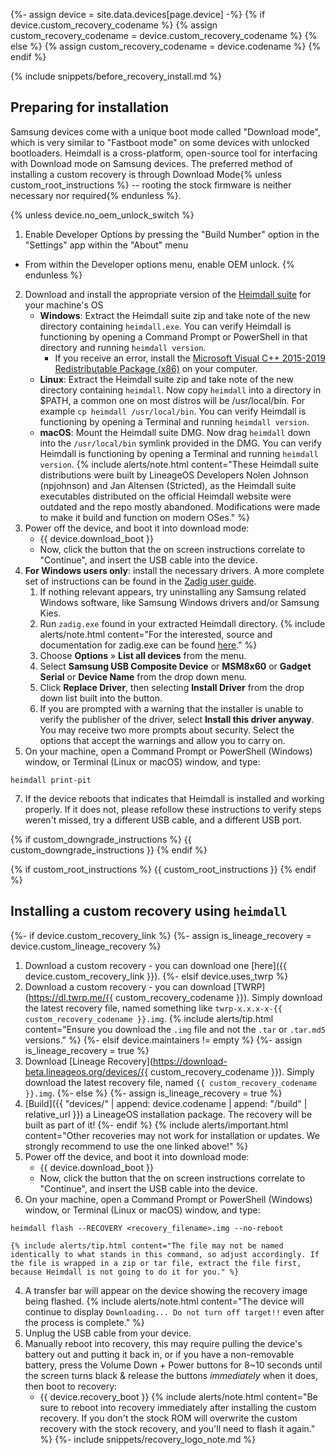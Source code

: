 {%- assign device = site.data.devices[page.device] -%}
{% if device.custom_recovery_codename %}
{% assign custom_recovery_codename = device.custom_recovery_codename %}
{% else %}
{% assign custom_recovery_codename = device.codename %}
{% endif %}

{% include snippets/before_recovery_install.md %}

## Preparing for installation

Samsung devices come with a unique boot mode called "Download mode", which is very similar to "Fastboot mode" on some devices with unlocked bootloaders.
Heimdall is a cross-platform, open-source tool for interfacing with Download mode on Samsung devices.
The preferred method of installing a custom recovery is through Download Mode{% unless custom_root_instructions %} -- rooting the stock firmware is neither necessary nor required{% endunless %}.

{% unless device.no_oem_unlock_switch %}
1. Enable Developer Options by pressing the "Build Number" option in the "Settings" app within the "About" menu
 * From within the Developer options menu, enable OEM unlock.
{% endunless %}
2. Download and install the appropriate version of the [Heimdall suite](https://www.androidfilehost.com/?w=files&flid=304516) for your machine's OS
    * **Windows**: Extract the Heimdall suite zip and take note of the new directory containing `heimdall.exe`. You can verify Heimdall is functioning by opening a Command Prompt or PowerShell in that directory and running `heimdall version`.
      * If you receive an error, install the [Microsoft Visual C++ 2015-2019 Redistributable Package (x86)](https://support.microsoft.com/en-us/help/2977003/the-latest-supported-visual-c-downloads) on your computer.
    * **Linux**: Extract the Heimdall suite zip and take note of the new directory containing `heimdall`. Now copy `heimdall` into a directory in $PATH, a common one on most distros will be /usr/local/bin. For example `cp heimdall /usr/local/bin`. You can verify Heimdall is functioning by opening a Terminal and running `heimdall version`.
    * **macOS**: Mount the Heimdall suite DMG. Now drag `heimdall` down into the `/usr/local/bin` symlink provided in the DMG. You can verify Heimdall is functioning by opening a Terminal and running `heimdall version`.
    {% include alerts/note.html content="These Heimdall suite distributions were built by LineageOS Developers Nolen Johnson (npjohnson) and Jan Altensen (Stricted), as the Heimdall suite executables distributed on the official Heimdall website were outdated and the repo mostly abandoned. Modifications were made to make it build and function on modern OSes." %}
4. Power off the device, and boot it into download mode:
    * {{ device.download_boot }}
    * Now, click the button that the on screen instructions correlate to "Continue", and insert the USB cable into the device.
5. **For Windows users only**: install the necessary drivers. A more complete set of instructions can be found in the [Zadig user guide](https://github.com/pbatard/libwdi/wiki/Zadig).
    1. If nothing relevant appears, try uninstalling any Samsung related Windows software, like Samsung Windows drivers and/or Samsung Kies.
    2. Run `zadig.exe` found in your extracted Heimdall directory.
        {% include alerts/note.html content="For the interested, source and documentation for zadig.exe can be found [here](https://github.com/pbatard/libwdi/releases)." %}
    3. Choose **Options** &raquo; **List all devices** from the menu.
    4. Select **Samsung USB Composite Device** or **MSM8x60** or **Gadget Serial** or **Device Name** from the drop down menu.
    5. Click **Replace Driver**, then selecting **Install Driver** from the drop down list built into the button.
    6. If you are prompted with a warning that the installer is unable to verify the publisher of the driver, select **Install this driver anyway**. You may receive two more prompts about security. Select the options that accept the warnings and allow you to carry on.
6. On your machine, open a Command Prompt or PowerShell (Windows) window, or Terminal (Linux or macOS) window, and type:
```
heimdall print-pit
```
7. If the device reboots that indicates that Heimdall is installed and working properly. If it does not, please refollow these instructions to verify steps weren't missed, try a different USB cable, and a different USB port.

{% if custom_downgrade_instructions %}
{{ custom_downgrade_instructions }}
{% endif %}

{% if custom_root_instructions %}
{{ custom_root_instructions }}
{% endif %}

## Installing a custom recovery using `heimdall`

{%- if device.custom_recovery_link %}
{%- assign is_lineage_recovery = device.custom_lineage_recovery %}
1. Download a custom recovery - you can download one [here]({{ device.custom_recovery_link }}).
{%- elsif device.uses_twrp %}
1. Download a custom recovery - you can download [TWRP](https://dl.twrp.me/{{ custom_recovery_codename }}). Simply download the latest recovery file, named something like `twrp-x.x.x-x-{{ custom_recovery_codename }}.img`.
    {% include alerts/tip.html content="Ensure you download the `.img` file and not the `.tar` or `.tar.md5` versions." %}
{%- elsif device.maintainers != empty %}
{%- assign is_lineage_recovery = true %}
1. Download [Lineage Recovery](https://download-beta.lineageos.org/devices/{{ custom_recovery_codename }}). Simply download the latest recovery file, named `{{ custom_recovery_codename }}.img`.
{%- else %}
{%- assign is_lineage_recovery = true %}
1. [Build]({{ "devices/" | append: device.codename | append: "/build" | relative_url }}) a LineageOS installation package. The recovery will be built as part of it!
{%- endif %}
    {% include alerts/important.html content="Other recoveries may not work for installation or updates. We strongly recommend to use the one linked above!" %}
2. Power off the device, and boot it into download mode:
    * {{ device.download_boot }}
    * Now, click the button that the on screen instructions correlate to "Continue", and insert the USB cable into the device.
3. On your machine, open a Command Prompt or PowerShell (Windows) window, or Terminal (Linux or macOS) window, and type:
```
heimdall flash --RECOVERY <recovery_filename>.img --no-reboot
```
    {% include alerts/tip.html content="The file may not be named identically to what stands in this command, so adjust accordingly. If the file is wrapped in a zip or tar file, extract the file first, because Heimdall is not going to do it for you." %}
4. A transfer bar will appear on the device showing the recovery image being flashed.
    {% include alerts/note.html content="The device will continue to display `Downloading... Do not turn off target!!` even after the process is complete." %}
5. Unplug the USB cable from your device.
6. Manually reboot into recovery, this may require pulling the device's battery out and putting it back in, or if you have a non-removable battery, press the Volume Down + Power buttons for 8~10 seconds until the screen turns black & release the buttons *immediately* when it does, then boot to recovery:
    * {{ device.recovery_boot }}
    {% include alerts/note.html content="Be sure to reboot into recovery immediately after installing the custom recovery. If you don't the stock ROM will overwrite the custom recovery with the stock recovery, and you'll need to flash it again." %}
{%- include snippets/recovery_logo_note.md %}
